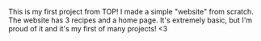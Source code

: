 This is my first project from TOP! I made a simple "website" from scratch. The website has 3 recipes and a home page. It's extremely basic, but I'm proud of it and it's my first of many projects! <3